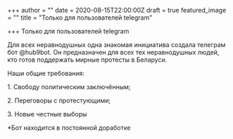 +++
author = ""
date = 2020-08-15T22:00:00Z
draft = true
featured_image = ""
title = "Только для пользователей telegram"

+++
Только для пользователей telegram

Для всех неравнодушных одна знакомая инициатива создала телеграм бот @hub9bot. Он предназначен  для всех тех неравнодушных людей, кто готов поддержать мирные протесты в Беларуси.

Наши общие требования:

1\. Свободу политическим заключённым;

2\. Переговоры с протестующими;

3\. Новые честные выборы

\*Бот находится в постоянной доработке